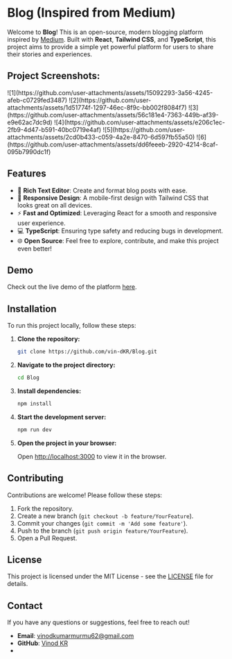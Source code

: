 # Blog (Inspired from Medium)

Welcome to **Blog**! This is an open-source, modern blogging platform inspired by [Medium](https://medium.com). Built with **React**, **Tailwind CSS**, and **TypeScript**, this project aims to provide a simple yet powerful platform for users to share their stories and experiences.

<h2>Project Screenshots:</h2>
![1](https://github.com/user-attachments/assets/15092293-3a56-4245-afeb-c0729fed3487)
![2](https://github.com/user-attachments/assets/1d51774f-1297-46ec-8f9c-bb002f8084f7)
![3](https://github.com/user-attachments/assets/56c181e4-7363-449b-af39-e9e62ac7dc9d)
![4](https://github.com/user-attachments/assets/e206c1ec-2fb9-4d47-b591-40bc0719e4af)
![5](https://github.com/user-attachments/assets/2cd0b433-c059-4a2e-8470-6d597fb55a50)
![6](https://github.com/user-attachments/assets/dd6feeeb-2920-4214-8caf-095b7990dc1f)


## Features

- 📝 **Rich Text Editor**: Create and format blog posts with ease.
- 🎨 **Responsive Design**: A mobile-first design with Tailwind CSS that looks great on all devices.
- ⚡ **Fast and Optimized**: Leveraging React for a smooth and responsive user experience.
- 💻 **TypeScript**: Ensuring type safety and reducing bugs in development.
- 🌐 **Open Source**: Feel free to explore, contribute, and make this project even better!

## Demo

Check out the live demo of the platform [here](https://mediyum.vercel.app/).

## Installation

To run this project locally, follow these steps:

1. **Clone the repository:**

    ```bash
    git clone https://github.com/vin-dKR/Blog.git
    ```

2. **Navigate to the project directory:**

    ```bash
    cd Blog
    ```

3. **Install dependencies:**

    ```bash
    npm install
    ```

4. **Start the development server:**

    ```bash
    npm run dev
    ```

5. **Open the project in your browser:**

    Open [http://localhost:3000](http://localhost:3000) to view it in the browser.

## Contributing

Contributions are welcome! Please follow these steps:

1. Fork the repository.
2. Create a new branch (`git checkout -b feature/YourFeature`).
3. Commit your changes (`git commit -m 'Add some feature'`).
4. Push to the branch (`git push origin feature/YourFeature`).
5. Open a Pull Request.

## License

This project is licensed under the MIT License - see the [LICENSE](LICENSE) file for details.

## Contact

If you have any questions or suggestions, feel free to reach out!

- **Email**: vinodkumarmurmu62@gmail.com
- **GitHub**: [Vinod KR](https://github.com/vin-dKR)
- 
